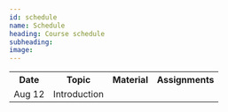 ```yaml
---
id: schedule
name: Schedule
heading: Course schedule
subheading: 
image: 
---
```


<table class="table table-condensed">
<tbody>
<tr>
<th>Date</th>
<th>Topic</th>
<th>Material</th>
<th>Assignments</th>
</tr>
<td>Aug 12</td>
<td>Introduction</td>
<td></td>
<td></td>
<tr>
</tbody>
</table>
